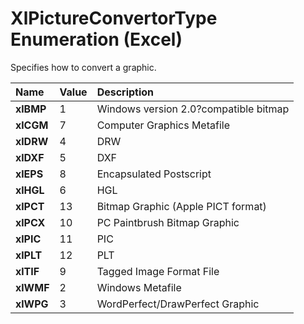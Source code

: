 
# XlPictureConvertorType Enumeration (Excel)

Specifies how to convert a graphic.



|**Name**|**Value**|**Description**|
|:-----|:-----|:-----|
|**xlBMP**|1|Windows version 2.0?compatible bitmap|
|**xlCGM**|7|Computer Graphics Metafile|
|**xlDRW**|4|DRW|
|**xlDXF**|5|DXF|
|**xlEPS**|8|Encapsulated Postscript|
|**xlHGL**|6|HGL|
|**xlPCT**|13|Bitmap Graphic (Apple PICT format)|
|**xlPCX**|10|PC Paintbrush Bitmap Graphic|
|**xlPIC**|11|PIC|
|**xlPLT**|12|PLT|
|**xlTIF**|9|Tagged Image Format File|
|**xlWMF**|2|Windows Metafile|
|**xlWPG**|3|WordPerfect/DrawPerfect Graphic|
